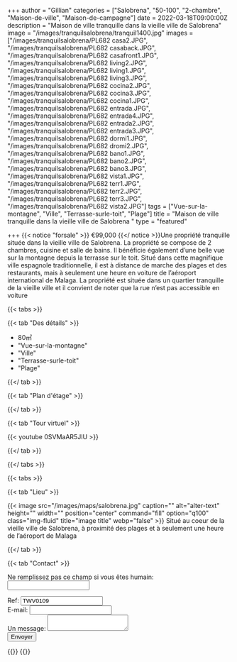 +++
author = "Gillian"
categories = ["Salobrena", "50-100", "2-chambre", "Maison-de-ville", "Maison-de-campagne"]
date = 2022-03-18T09:00:00Z
description = "Maison de ville tranquille dans la vieille ville de Salobrena"
image = "/images/tranquilsalobrena/tranquil1400.jpg"
images = ["/images/tranquilsalobrena/PL682 casa2.JPG", "/images/tranquilsalobrena/PL682 casaback.JPG", "/images/tranquilsalobrena/PL682 casafront1.JPG", "/images/tranquilsalobrena/PL682 living2.JPG", "/images/tranquilsalobrena/PL682 living1.JPG", "/images/tranquilsalobrena/PL682 living3.JPG", "/images/tranquilsalobrena/PL682 cocina2.JPG", "/images/tranquilsalobrena/PL682 cocina3.JPG", "/images/tranquilsalobrena/PL682 cocina1.JPG", "/images/tranquilsalobrena/PL682 entrada.JPG", "/images/tranquilsalobrena/PL682 entrada4.JPG", "/images/tranquilsalobrena/PL682 entrada2.JPG", "/images/tranquilsalobrena/PL682 entrada3.JPG", "/images/tranquilsalobrena/PL682 dormi1.JPG", "/images/tranquilsalobrena/PL682 dromi2.JPG", "/images/tranquilsalobrena/PL682 bano1.JPG", "/images/tranquilsalobrena/PL682 bano2.JPG", "/images/tranquilsalobrena/PL682 bano3.JPG", "/images/tranquilsalobrena/PL682 vista1.JPG", "/images/tranquilsalobrena/PL682 terr1.JPG", "/images/tranquilsalobrena/PL682 terr2.JPG", "/images/tranquilsalobrena/PL682 terr3.JPG", "/images/tranquilsalobrena/PL682 vista2.JPG"]
tags = ["Vue-sur-la-montagne", "Ville", "Terrasse-surle-toit", "Plage"]
title = "Maison de ville tranquille dans la vieille ville de Salobrena "
type = "featured"

+++
{{< notice "forsale" >}}
€99,000
{{</ notice >}}Une propriété tranquille située dans la vieille ville de Salobrena. La propriété se compose de 2 chambres, cuisine et salle de bains. Il bénéficie également d’une belle vue sur la montagne depuis la terrasse sur le toit. Situé dans cette magnifique ville espagnole traditionnelle, il est à distance de marche des plages et des restaurants, mais à seulement une heure en voiture de l’aéroport international de Malaga. La propriété est située dans un quartier tranquille de la vieille ville et il convient de noter que la rue n’est pas accessible en voiture

{{< tabs >}}

{{< tab "Des détails" >}}

* 80&#x33A1;
* "Vue-sur-la-montagne"
* "Ville"
* "Terrasse-surle-toit"
* "Plage"

{{</ tab >}}

{{< tab "Plan d'étage" >}}

{{</ tab >}}

{{< tab "Tour virtuel" >}}

{{< youtube 0SVMaAR5JIU  >}}

{{</ tab >}}

{{</ tabs >}}

{{< tabs >}}

{{< tab "Lieu" >}}

{{< image src="/images/maps/salobrena.jpg" caption="" alt="alter-text" height="" width="" position="center" command="fill" option="q100" class="img-fluid" title="image title" webp="false" >}}
Situé au coeur de la vieille ville de Salobrena, à proximité des plages et à seulement une heure de l’aéroport de Malaga

{{</ tab >}}

{{< tab "Contact" >}}
<form name="propertyContact" method="POST" netlify-honeypot="bot-field" data-netlify="true">
<div class="form-group">
<p class="d-none"><label>Ne remplissez pas ce champ si vous êtes humain: <input name="bot-field" /></label></p>
</div>
<div class="form-group">
<label>Ref: <input name="property-ref" class="form-control" value="TWV0109" readonly/></label>
</div>
<div class="form-group">
<label>E-mail: <input type="text" class="form-control" name="email" /></label>
</div>
<div class="form-group">
<label>Un message: </label> <textarea name="message" class="form-control"></textarea>
</div>
<button type="submit" class="btn btn-primary">Envoyer</button>
</form>
{{</ tab >}}
{{</ tabs >}}

